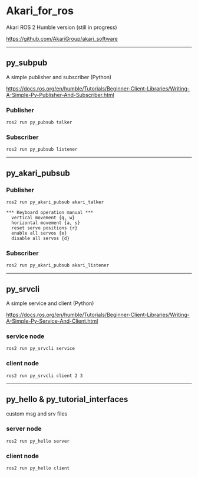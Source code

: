 # Akari_for_ros
Akari ROS 2 Humble version (still in progress)

https://github.com/AkariGroup/akari_software

***
## py_subpub
A simple publisher and subscriber (Python)

https://docs.ros.org/en/humble/Tutorials/Beginner-Client-Libraries/Writing-A-Simple-Py-Publisher-And-Subscriber.html

### Publisher  
```
ros2 run py_pubsub talker
```
### Subscriber
```
ros2 run py_pubsub listener
```

***
## py_akari_pubsub
### Publisher

```
ros2 run py_akari_pubsub akari_talker
```

```
*** Keyboard operation manual ***
  vertical movement {q, w}
  horizontal movement {a, s}
  reset servo positions {r}
  enable all servos {e}
  disable all servos {d}
```


### Subscriber
```
ros2 run py_akari_pubsub akari_listener
```

***
## py_srvcli
A simple service and client (Python)

https://docs.ros.org/en/humble/Tutorials/Beginner-Client-Libraries/Writing-A-Simple-Py-Service-And-Client.html

### service node  
```
ros2 run py_srvcli service
```
### client node
```
ros2 run py_srvcli client 2 3
```

***
## py_hello & py_tutorial_interfaces
custom msg and srv files
### server node  
```
ros2 run py_hello server
```
### client node
```
ros2 run py_hello client
```


